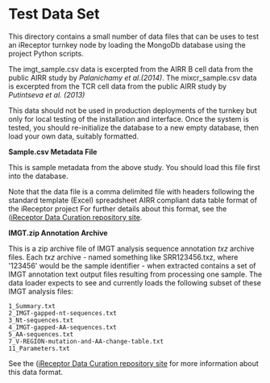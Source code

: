 # Test Data Set

This directory contains a small number of data files that can be uses to test an iReceptor turnkey node by loading the MongoDb database using the project Python scripts. 

The imgt_sample.csv data is excerpted from the AIRR B cell data from the public AIRR study by *Palanichamy et al.(2014)*.
The mixcr_sample.csv data is excerpted from the TCR cell data from the public AIRR study by *Putintseva et al. (2013)*

This data should not be used in production deployments of the turnkey but only for local testing of the installation and interface. Once the system is tested, you should re-initialize the database to a new empty database, then load your own data, suitably formatted.

**Sample.csv Metadata File**

This is sample metadata from the above study. You should load this file first into the database.

Note that the data file is a comma delimited file with headers following the standard template (Excel) spreadsheet AIRR compliant data table format of the iReceptor project For further details about this format, see the ([iReceptor Data Curation repository site](https://github.com/sfu-ireceptor/dataloading-curation). 

**IMGT.zip Annotation Archive**

This is a zip archive file of IMGT analysis sequence annotation *txz* archive files. Each *txz* archive - named something like SRR123456.txz, where '123456' would be the sample identifier  - when extracted contains a set of IMGT annotation text output files resulting from processing one sample. The data loader expects to see and currently loads the following subset of these IMGT analysis files:

```
1_Summary.txt
2_IMGT-gapped-nt-sequences.txt
3_Nt-sequences.txt
4_IMGT-gapped-AA-sequences.txt
5_AA-sequences.txt
7_V-REGION-mutation-and-AA-change-table.txt
11_Parameters.txt
```
See the ([iReceptor Data Curation repository site](https://github.com/sfu-ireceptor/dataloading-curation) for more information about this data format. 

